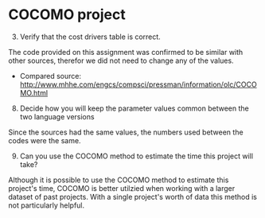 # COCOMO project

3. Verify that the cost drivers table is correct. 

The code provided on this assignment was confirmed to be similar with other sources, therefor we did not need to change any of the values.
* Compared source: 
http://www.mhhe.com/engcs/compsci/pressman/information/olc/COCOMO.html

8. Decide how you will keep the parameter values common between the two language versions

Since the sources had the same values, the numbers used between the codes were the same.

9. Can you use the COCOMO method to estimate the time this project will take? 

  Although it is possible to use the COCOMO method to estimate this project's time, COCOMO is better utilzied when working with a larger dataset of past projects. With a single project's worth of data this method is not particularly helpful.
